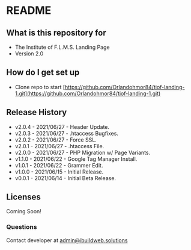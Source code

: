 # README #

## What is this repository for ##

* The Institute of F.L.M.S. Landing Page
* Version 2.0

## How do I get set up ##

* Clone repo to start [https://github.com/Orlandohmor84/tiof-landing-1.git](https://github.com/Orlandohmor84/tiof-landing-1.git)

## Release History ##

* v2.0.4 - 2021/06/27 - Header Update.
* v2.0.3 - 2021/06/27 - .htaccess Bugfixes.
* v2.0.2 - 2021/06/27 - Force SSL.
* v2.0.1 - 2021/06/27 - .htaccess File. 
* v2.0.0 - 2021/06/27 - PHP Migration w/ Page Variants.
* v1.1.0 - 2021/06/22 - Google Tag Manager Install.
* v1.0.1 - 2021/06/22 - Grammer Edit.
* v1.0.0 - 2021/06/15 - Initial Release.
* v0.0.1 - 2021/06/14 - Initial Beta Release.

## Licenses ##

Coming Soon!

### Questions ###

Contact developer at admin@ibuildweb.solutions
